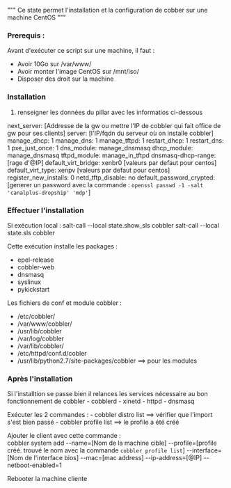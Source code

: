 """
Ce state permet l'installation et la configuration de cobber sur une machine CentOS
"""

### Prerequis : 
Avant d'exécuter ce script sur une machine, il faut : 
  - Avoir 10Go sur /var/www/
  - Avoir monter l'image CentOS sur /mnt/iso/
  - Disposer des droit sur la machine

###  Installation

1) renseigner les données du pillar avec les informatios ci-dessous

 next_server: [Addresse de la gw ou mettre l'IP de cobbler qui fait office de gw pour ses clients]
  server: [l'IP/fqdn du serveur où on installe cobbler]
  manage_dhcp: 1
  manage_dns: 1
  manage_tftpd: 1
  restart_dhcp: 1
  restart_dns: 1
  pxe_just_once: 1
  dns_module: manage_dnsmasq
  dhcp_module: manage_dnsmasq
  tftpd_module: manage_in_tftpd
  dnsmasq-dhcp-range: [rage d'@IP]
  default_virt_bridge: xenbr0 [valeurs par defaut pour centos]
  default_virt_type: xenpv [valeurs par defaut pour centos]
  register_new_installs: 0 
  netd_tftp_disable: no
  default_password_crypted: [generer un password avec la commande : `openssl passwd -1 -salt 'canalplus-dropship' 'mdp'`]

### Effectuer l'installation

  Si exécution local :
    salt-call --local state.show_sls cobbler
    salt-call --local state.sls cobbler

  Cette exécution installe les packages : 
   - epel-release
   - cobbler-web
   - dnsmasq
   - syslinux
   - pykickstart
  
  Les fichiers de conf et module cobbler  :
   - /etc/cobbler/
   - /var/www/cobbler/
   - /usr/lib/cobbler
   - /var/log/cobbler
   - /var/lib/cobbler/
   - /etc/httpd/conf.d/cobler 
   - /usr/lib/python2.7/site-packages/cobbler ==> pour les modules 

### Après l'installation
  
  Si l'installtion se passe bien il relances les services nécessaire au bon fonctionnement de cobbler
    - cobblerd
    - xinetd
    - httpd
    - dnsmasq

  Exécuter les 2 commandes :
    - cobbler distro list ==> vérifier que l'import s'est bien passé
    - cobbler profile list ==> le profile a été créé

  Ajouter le client avec cette commande :  
    cobbler system add --name=[Nom de la machine cible] --profile=[profile créé. trouvé le nom avec la commande `cobbler profile list`]  --interface=[Nom de l'interface bios] --mac=[mac address] --ip-address=[@IP] --netboot-enabled=1

  Rebooter la machine cliente
